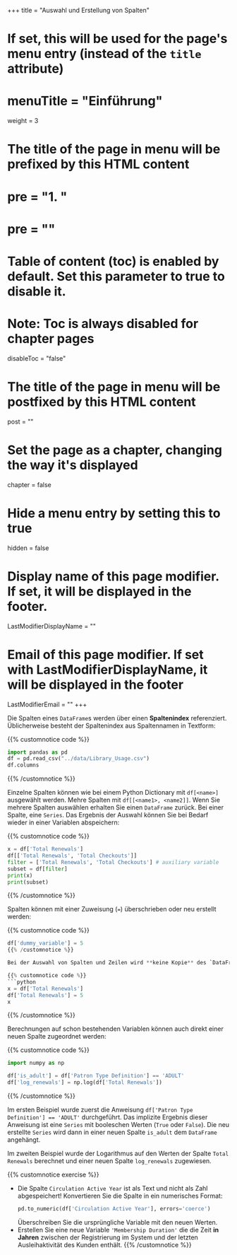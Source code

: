 +++
title = "Auswahl und Erstellung von Spalten"
# If set, this will be used for the page's menu entry (instead of the `title` attribute)
# menuTitle = "Einführung"
weight = 3
# The title of the page in menu will be prefixed by this HTML content
# pre = "<b>1. </b>"
# pre = "<i class='fab fa-github'></i>"
# Table of content (toc) is enabled by default. Set this parameter to true to disable it.
# Note: Toc is always disabled for chapter pages
disableToc = "false"

# The title of the page in menu will be postfixed by this HTML content
post = ""
# Set the page as a chapter, changing the way it's displayed
chapter = false
# Hide a menu entry by setting this to true
hidden = false
# Display name of this page modifier. If set, it will be displayed in the footer.
LastModifierDisplayName = ""
# Email of this page modifier. If set with LastModifierDisplayName, it will be displayed in the footer
LastModifierEmail = ""
+++

Die Spalten eines `DataFrame`s werden über einen **Spaltenindex** referenziert. Üblicherweise besteht der Spaltenindex aus Spaltennamen in Textform:

{{% customnotice code %}}
```python
import pandas as pd
df = pd.read_csv("../data/Library_Usage.csv")
df.columns
```
{{% /customnotice %}}

Einzelne Spalten können wie bei einem Python Dictionary mit `df[<name>]` ausgewählt werden. Mehre Spalten mit `df[[<name1>, <name2]]`. Wenn Sie mehrere Spalten auswählen erhalten Sie einen `DataFrame` zurück. Bei einer Spalte, eine `Series`. Das Ergebnis der Auswahl können Sie bei Bedarf wieder in einer Variablen abspeichern:

{{% customnotice code %}}
```python
x = df['Total Renewals']
df[['Total Renewals', 'Total Checkouts']]
filter = ['Total Renewals', 'Total Checkouts'] # auxiliary variable
subset = df[filter]
print(x)
print(subset)
```
{{% /customnotice %}}

Spalten können mit einer Zuweisung (`=`) überschrieben oder neu erstellt werden:

{{% customnotice code %}}
```python
df['dummy_variable'] = 5
{{% /customnotice %}}

Bei der Auswahl von Spalten und Zeilen wird **keine Kopie** des `DataFrame`s  oder der `Series` erstellt, sondern nur eine Referenz auf die ursprüngliche Tabelle. Wenn Sie Daten in der ursprünglichen Tabelle ändern, so ändert sich auch die Referenz:

{{% customnotice code %}}
```python
x = df['Total Renewals']
df['Total Renewals'] = 5
x
```
{{% /customnotice %}}

Berechnungen auf schon bestehenden Variablen können auch direkt einer neuen Spalte zugeordnet werden:


{{% customnotice code %}}
```python
import numpy as np

df['is_adult'] = df['Patron Type Definition'] == 'ADULT'
df['log_renewals'] = np.log(df['Total Renewals'])
```
{{% /customnotice %}}

Im ersten Beispiel wurde zuerst die Anweisung `df['Patron Type Definition'] == 'ADULT'` durchgeführt. Das implizite Ergebnis dieser Anweisung ist eine `Series` mit booleschen Werten (`True` oder `False`). Die neu erstellte `Series` wird dann in einer neuen Spalte `is_adult` dem `DataFrame` angehängt.

Im zweiten Beispiel wurde der Logarithmus auf den Werten der Spalte `Total Renewals` berechnet und einer neuen Spalte `log_renewals` zugewiesen.


{{% customnotice exercise %}}
- Die Spalte `Circulation Active Year` ist als Text und nicht als Zahl abgespeichert! Konvertieren Sie die Spalte in ein numerisches Format:
  ```python
  pd.to_numeric(df['Circulation Active Year'], errors='coerce')
  ```
  Überschreiben Sie die ursprüngliche Variable mit den neuen Werten.
- Erstellen Sie eine neue Variable `'Membership Duration'` die die Zeit **in Jahren** zwischen der Registrierung im System und der letzten Ausleihaktivität des Kunden enthält.
{{% /customnotice %}}
